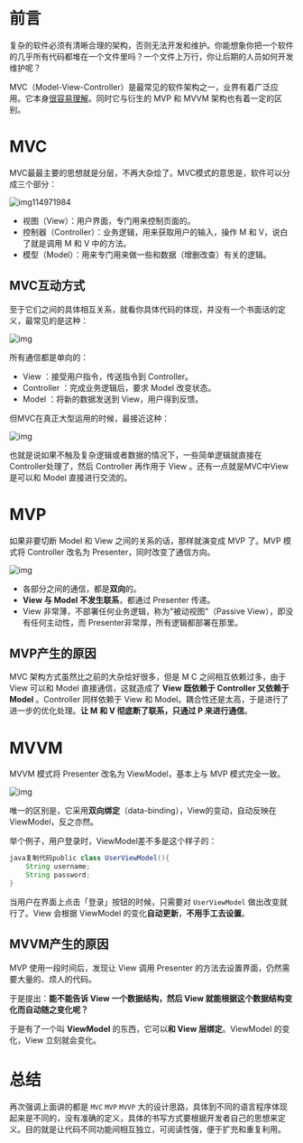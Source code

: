 # 前言

复杂的软件必须有清晰合理的架构，否则无法开发和维护。你能想象你把一个软件的几乎所有代码都堆在一个文件里吗？一个文件上万行，你让后期的人员如何开发维护呢？

MVC（Model-View-Controller）是最常见的软件架构之一，业界有着广泛应用。它本身[很容易理解](https://link.juejin.cn?target=http%3A%2F%2Fwww.ruanyifeng.com%2Fblog%2F2007%2F11%2Fmvc.html)。同时它与衍生的 MVP 和 MVVM 架构也有着一定的区别。

# MVC

MVC最最主要的思想就是分层，不再大杂烩了。MVC模式的意思是，软件可以分成三个部分：

![img114971984](E:\personal\CSLibrary\04_Android\imgs\66)

- 视图（View）：用户界面，专门用来控制页面的。
- 控制器（Controller）：业务逻辑，用来获取用户的输入，操作 M 和 V，说白了就是调用 M 和 V 中的方法。
- 模型（Model）：用来专门用来做一些和数据（增删改查）有关的逻辑。

## MVC互动方式

至于它们之间的具体相互关系，就看你具体代码的体现，并没有一个书面话的定义，最常见的是这种：

![img](E:\personal\CSLibrary\04_Android\imgs\67)

所有通信都是单向的：

- View ：接受用户指令，传送指令到 Controller。
- Controller ：完成业务逻辑后，要求 Model 改变状态。
- Model ：将新的数据发送到 View，用户得到反馈。

但MVC在真正大型运用的时候，最接近这种：

![img](E:\personal\CSLibrary\04_Android\imgs\68)

也就是说如果不触及复杂逻辑或者数据的情况下，一些简单逻辑就直接在Controller处理了，然后 Controller 再作用于 View 。还有一点就是MVC中View是可以和 Model 直接进行交流的。

# MVP

如果非要切断 Model 和 View 之间的关系的话，那样就演变成 MVP 了。MVP 模式将 Controller 改名为 Presenter，同时改变了通信方向。

![img](E:\personal\CSLibrary\04_Android\imgs\69)

- 各部分之间的通信，都是**双向**的。
- **View 与 Model 不发生联系**，都通过 Presenter 传递。
- View 非常薄，不部署任何业务逻辑，称为"被动视图"（Passive View），即没有任何主动性，而 Presenter非常厚，所有逻辑都部署在那里。

## MVP产生的原因

MVC 架构方式虽然比之前的大杂烩好很多，但是 M C 之间相互依赖过多，由于 View 可以和 Model 直接通信，这就造成了 **View 既依赖于 Controller 又依赖于 Model** 。Controller 同样依赖于 View 和 Model。耦合性还是太高，于是进行了进一步的优化处理。**让 M 和 V 彻底断了联系，只通过 P 来进行通信**。

# MVVM

MVVM 模式将 Presenter 改名为 ViewModel，基本上与 MVP 模式完全一致。

![img](E:\personal\CSLibrary\04_Android\imgs\70)

唯一的区别是，它采用**双向绑定**（data-binding），View的变动，自动反映在 ViewModel，反之亦然。

举个例子，用户登录时，ViewModel差不多是这个样子的：

```java
java复制代码public class UserViewModel(){
    String username;
    String password;
}
```

当用户在界面上点击「登录」按钮的时候，只需要对 `UserViewModel` 做出改变就行了。View 会根据 ViewModel 的变化**自动更新**，**不用手工去设置**。

## MVVM产生的原因

MVP 使用一段时间后，发现让 View 调用 Presenter 的方法去设置界面，仍然需要大量的、烦人的代码。

于是提出：**能不能告诉 View 一个数据结构，然后 View 就能根据这个数据结构变化而自动随之变化呢？**

于是有了一个叫 **ViewModel** 的东西，它可以**和 View 层绑定**。ViewModel 的变化，View 立刻就会变化。

# 总结

再次强调上面讲的都是 `MVC` `MVP` `MVVP` 大的设计思路，具体到不同的语言程序体现起来是不同的，没有准确的定义，具体的书写方式要根据开发者自己的思想来定义。目的就是让代码不同功能间相互独立，可阅读性强，便于扩充和重复利用。